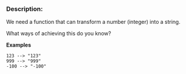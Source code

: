 ### Description:

We need a function that can transform a number (integer) into a string.

What ways of achieving this do you know?

**Examples**

```
123 --> "123"
999 --> "999"
-100 --> "-100"
```
